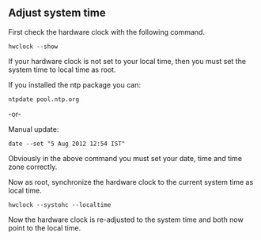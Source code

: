 ## Adjust system time

First check the hardware clock with the following command.

```
hwclock --show    
```

If your hardware clock is not set to your local time, then you must set the system time to local time as root.

If you installed the ntp package you can: 

```
ntpdate pool.ntp.org
```

-or- 

Manual update: 

```
date --set "5 Aug 2012 12:54 IST"
```

Obviously in the above command you must set your date, time and time zone correctly.

Now as root, synchronize the hardware clock to the current system time as local time.

```
hwclock --systohc --localtime
```

Now the hardware clock is re-adjusted to the system time and both now point to the local time.

